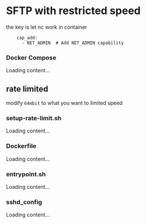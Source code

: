 # SFTP with restricted speed

the key is let nc work in container
```
    cap_add:
      - NET_ADMIN  # Add NET_ADMIN capability
```
### Docker Compose

<div class="load_as_code_session" data-url="docker-compose.yml">
  Loading content...
</div>

## rate limited

modify ```64mbit``` to what you want to limited speed

### setup-rate-limit.sh

<div class="load_as_code_session" data-url="setup-rate-limit.sh">
  Loading content...
</div>



### Dockerfile

<div class="load_as_code_session" data-url="Dockerfile">
  Loading content...
</div>

### entrypoint.sh

<div class="load_as_code_session" data-url="entrypoint.sh">
  Loading content...
</div>



### sshd_config

<div class="load_as_code_session" data-url="sshd_config">
  Loading content...
</div>


<script src="https://posetmage.com/cdn/js/LoadAsCodeSession.js"></script>
